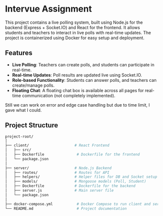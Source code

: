 # Intervue Assignment

This project contains a live polling system, built using Node.js for the backend (Express + Socket.IO) and React for the frontend. It allows students and teachers to interact in live polls with real-time updates. The project is containerized using Docker for easy setup and deployment.

## Features
- **Live Polling**: Teachers can create polls, and students can participate in real-time.
- **Real-time Updates**: Poll results are updated live using Socket.IO.
- **Role-based Functionality**: Students can answer polls, and teachers can create/manage polls.
- **Floating Chat**: A floating chat box is available across all pages for real-time communication (not completely implemented).

Still we can work on error and edge case handling but due to time limit, I gave what I could.
## Project Structure
```bash
project-root/
│
├── client/                     # React Frontend
│   ├── src/
│   ├── Dockerfile               # Dockerfile for the frontend
│   └── package.json
│
├── server/                     # Node.js Backend
│   ├── routes/                 # Routes for API
│   ├── helpers/                # Helper files for DB and Socket setup
│   ├── models/                 # Mongoose models (Poll, Student)
│   ├── Dockerfile              # Dockerfile for the backend
│   ├── server.js               # Main server file
│   └── package.json
│
├── docker-compose.yml           # Docker Compose to run client and server
└── README.md                    # Project documentation

